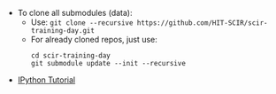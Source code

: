- To clone all submodules (data):
  - Use: `git clone --recursive https://github.com/HIT-SCIR/scir-training-day.git`
  - For already cloned repos, just use: 
    ```
    cd scir-training-day
    git submodule update --init --recursive
    ```
- [IPython Tutorial](http://cs231n.github.io/ipython-tutorial/)
